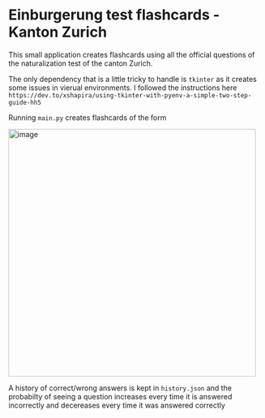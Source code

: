 # Einburgerung test flashcards - Kanton Zurich

This small application creates flashcards using all the official questions of the naturalization test of the canton Zurich.

The only dependency that is a little tricky to handle is `tkinter` as it creates some issues in vierual environments. I followed the instructions here
`https://dev.to/xshapira/using-tkinter-with-pyenv-a-simple-two-step-guide-hh5`

Running `main.py` creates flashcards of the form

<img width="488" alt="image" src="https://github.com/user-attachments/assets/5e9cec9a-65b9-4c74-8990-614cb17892c6">

A history of correct/wrong answers is kept in `history.json` and the probabilty of seeing a question increases every time it is answered incorrectly and decereases every time it was answered correctly
